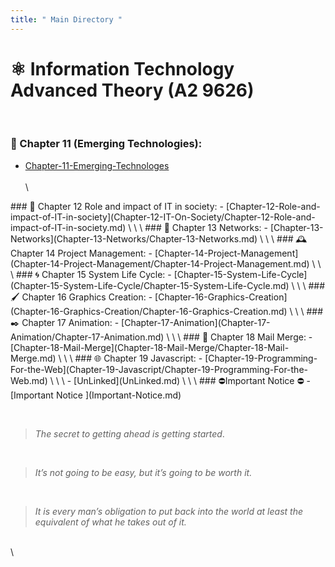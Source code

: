 ```yaml
---
title: " Main Directory "
---
```



# ⚛️ Information Technology Advanced Theory (A2 9626)
\
<tab>
### 📱 Chapter 11 (Emerging Technologies):
- [Chapter-11-Emerging-Technologes](Chapter-11-Emerging-Tech/Chapter-11-Emerging-Technologes.md)
\
\
\
<tab>
###  🤳 Chapter 12 Role and impact of IT in society:
- [Chapter-12-Role-and-impact-of-IT-in-society](Chapter-12-IT-On-Society/Chapter-12-Role-and-impact-of-IT-in-society.md)
\
\
\
<tab>
### 💽 Chapter 13 Networks:
- [Chapter-13-Networks](Chapter-13-Networks/Chapter-13-Networks.md)
\
\
\
<tab>
### 🕰️ Chapter 14 Project Management:
- [Chapter-14-Project-Management](Chapter-14-Project-Management/Chapter-14-Project-Management.md)
\
\
\
<tab>
###  🌀 Chapter 15 System Life Cycle:
- [Chapter-15-System-Life-Cycle](Chapter-15-System-Life-Cycle/Chapter-15-System-Life-Cycle.md)
\
\
\
<tab>
### 🖌️  Chapter 16 Graphics Creation:
- [Chapter-16-Graphics-Creation](Chapter-16-Graphics-Creation/Chapter-16-Graphics-Creation.md)
\
\
\
<tab>
 ### ✒️ Chapter 17 Animation:
- [Chapter-17-Animation](Chapter-17-Animation/Chapter-17-Animation.md)
\
\
\
<tab>
###  📧 Chapter 18 Mail Merge:
- [Chapter-18-Mail-Merge](Chapter-18-Mail-Merge/Chapter-18-Mail-Merge.md)
\
\
\
<tab>
### 🌐 Chapter 19 Javascript:
- [Chapter-19-Programming-For-the-Web](Chapter-19-Javascript/Chapter-19-Programming-For-the-Web.md)
\
\
\
<tab>
- [UnLinked](UnLinked.md)
\
\
\
<tab>
### ⛔Important Notice ⛔
- [Important Notice ](Important-Notice.md)

\
<tab>
> _The secret to getting ahead is getting started_.

<br>

>  _It’s not going to be easy, but it’s going to be worth it._

<br>

>  _It is every man’s obligation to put back into the world at least the equivalent of what he takes out of it._
<br>
\
<tab>